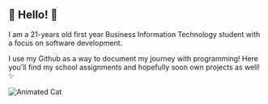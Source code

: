 ## 🌟 Hello! 🌟

I am a 21-years old first year Business Information Technology student with a focus on software development. 

I use my Github as a way to document my journey with programming! Here you'll find my school assignments and hopefully soon own projects as well! ✨


![Animated Cat](https://i.pinimg.com/originals/2d/55/0e/2d550e48e5fabf33543b51e4d8ccb335.gif)
